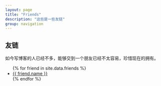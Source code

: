 ```yaml
---
layout: page
title: "Friends"
description: "这些是一些友链"
group: navigation
---
```


<h2 id="friends" itemprop="about">友链</h2>

如今写博客的人已经不多，能够交到一个朋友已经不太容易，珍惜现在的拥有。<br/>

<ul>
{% for friend in site.data.friends %}
  <li>
    <a href="{{ friend.url }}">
      {{ friend.name }}
    </a>
  </li>
{% endfor %}
</ul>
